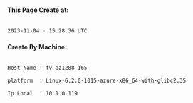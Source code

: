 
   
#### This Page Create at:

```bash

2023-11-04 - 15:28:36 UTC

```

#### Create By Machine:

```bash

Host Name : fv-az1288-165

platform  : Linux-6.2.0-1015-azure-x86_64-with-glibc2.35

Ip Local  : 10.1.0.119

```

